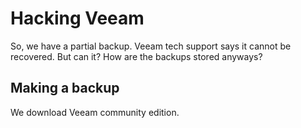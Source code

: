 # Hacking Veeam

So, we have a partial backup. Veeam tech support says it cannot be recovered. But can it? How are the backups stored anyways?

## Making a backup

We download Veeam community edition.

